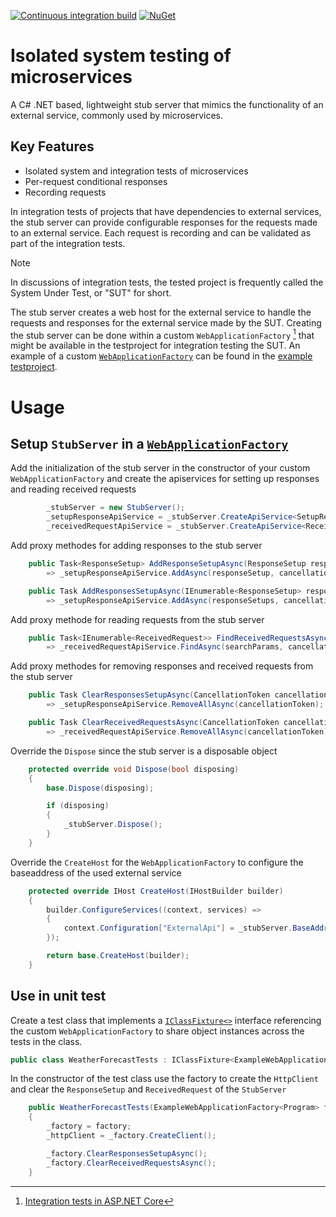 [![Continuous integration build](https://github.com/cympatic/stub/actions/workflows/ci.yml/badge.svg)](https://github.com/cympatic/stub)
[![NuGet](https://img.shields.io/nuget/v/Cympatic.Extensions.Stub)](https://www.nuget.org/packages/Cympatic.Extensions.Stub)
# Isolated system testing of microservices

A C# .NET based, lightweight stub server that mimics the functionality of an external service, commonly used by microservices.

## Key Features

- Isolated system and integration tests of microservices
- Per-request conditional responses
- Recording requests

In integration tests of projects that have dependencies to external services, the stub server can provide configurable responses for the requests made to an external service. Each request is recording and can be validated as part of the integration tests.

> [!NOTE]
> In discussions of integration tests, the tested project is frequently called the System Under Test, or "SUT" for short. 

The stub server creates a web host for the external service to handle the requests and responses for the external service made by the SUT. Creating the stub server can be done within a custom `WebApplicationFactory` [^1^] that might be available in the testproject for integration testing the SUT. An example of a custom [`WebApplicationFactory`](source/Examples/Cympatic.Stub.Example.WebApplication.IntegrationTests/Factories/ExampleWebApplicationFactory.cs) can be found in the [example testproject](source/Examples/Cympatic.Stub.Example.WebApplication.IntegrationTests).

[^1^]: [Integration tests in ASP.NET Core](https://learn.microsoft.com/en-us/aspnet/core/test/integration-tests)

# Usage

## Setup `StubServer` in a [`WebApplicationFactory`](https://learn.microsoft.com/en-us/dotnet/api/microsoft.aspnetcore.mvc.testing.webapplicationfactory-1)
Add the initialization of the stub server in the constructor of your custom `WebApplicationFactory` and create the apiservices for setting up responses and reading received requests
``` C#
        _stubServer = new StubServer();
        _setupResponseApiService = _stubServer.CreateApiService<SetupResponseApiService>();
        _receivedRequestApiService = _stubServer.CreateApiService<ReceivedRequestApiService>();
```

Add proxy methodes for adding responses to the stub server
``` c#
    public Task<ResponseSetup> AddResponseSetupAsync(ResponseSetup responseSetup, CancellationToken cancellationToken = default)
        => _setupResponseApiService.AddAsync(responseSetup, cancellationToken);

    public Task AddResponsesSetupAsync(IEnumerable<ResponseSetup> responseSetups, CancellationToken cancellationToken = default)
        => _setupResponseApiService.AddAsync(responseSetups, cancellationToken);
```

Add proxy methode for reading requests from the stub server
``` c#
    public Task<IEnumerable<ReceivedRequest>> FindReceivedRequestsAsync(ReceivedRequestSearchParams searchParams, CancellationToken cancellationToken = default)
        => _receivedRequestApiService.FindAsync(searchParams, cancellationToken);
```

Add proxy methodes for removing responses and received requests from the stub server
``` c#
    public Task ClearResponsesSetupAsync(CancellationToken cancellationToken = default)
        => _setupResponseApiService.RemoveAllAsync(cancellationToken);

    public Task ClearReceivedRequestsAsync(CancellationToken cancellationToken = default)
        => _receivedRequestApiService.RemoveAllAsync(cancellationToken);
```

Override the `Dispose` since the stub server is a disposable object
``` C#
    protected override void Dispose(bool disposing)
    {
        base.Dispose(disposing);

        if (disposing)
        {
            _stubServer.Dispose();
        }
    }
```

Override the `CreateHost` for the `WebApplicationFactory` to configure the baseaddress of the used external service
``` C#
    protected override IHost CreateHost(IHostBuilder builder)
    {
        builder.ConfigureServices((context, services) =>
        {
            context.Configuration["ExternalApi"] = _stubServer.BaseAddressStub.ToString();
        });

        return base.CreateHost(builder);
    }
```

## Use in unit test

Create a test class that implements a [`IClassFixture<>`](https://xunit.net/docs/shared-context#class-fixture) interface referencing the custom `WebApplicationFactory` to share object instances across the tests in the class.
``` C#
public class WeatherForecastTests : IClassFixture<ExampleWebApplicationFactory<Program>>
```

In the constructor of the test class use the factory to create the `HttpClient` and clear the `ResponseSetup` and `ReceivedRequest` of the `StubServer`
``` C#
    public WeatherForecastTests(ExampleWebApplicationFactory<Program> factory)
    {
        _factory = factory;
        _httpClient = _factory.CreateClient();

        _factory.ClearResponsesSetupAsync();
        _factory.ClearReceivedRequestsAsync();
    }
```
